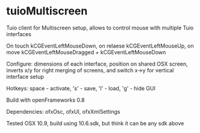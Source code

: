 tuioMultiscreen
===============

Tuio client for Multiscreen setup, allows to control mouse with multiple Tuio interfaces 

On touch kCGEventLeftMouseDown, on relaese kCGEventLeftMouseUp, on move kCGEventLeftMouseDragged + kCGEventLeftMouseDown

Configure: dimensions of each interface, position on shared OSX screen, inverts x/y for right merging of screens, and switch x->y for vertical interface setup

Hotkeys: space - activate, 's' - save, 'l' - load, 'g' - hide GUI

Build with openFrameworks 0.8

Dependencies: ofxOsc, ofxUI, ofxXmlSettings

Tested OSX 10.9, build using 10.6.sdk, but think it can be any sdk above
